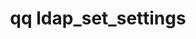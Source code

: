 ---
category: ldap
command: ldap_set_settings
optional_options:
- alternate: []
  help: Whether or not to enable the use of the LDAP server on the cluster.
  name: --use-ldap
  required: true
- alternate: []
  help: 'LDAP URI used to bind. Example: ldap://ldap-server.example.com'
  name: --bind-uri
  required: true
- alternate: []
  help: 'Base DNs (Distinguished Names). Separate multiple DNs using semicolons. Example:
    dc=account,dc=example,dc=com'
  name: --base-dn
  required: true
- alternate: []
  help: Binding users's DN. Default is empty.
  name: --bind-username
  required: false
- alternate: []
  help: Password for simple authentication against LDAP server. If not specified,
    will use password that is currently stored on disk.
  name: --bind-password
  required: false
- alternate: []
  help: If true, LDAP connection must be encrypted using TLS. Default is true.
  name: --encrypt-connection
  required: false
- alternate: []
  help: Use the standard schema defined in RFC2307. Cannot be combined with any custom
    schema arguments.
  name: --rfc2307
  required: false
- alternate: []
  help: The attribute on a group object which contains references to the members in
    that group.
  name: --custom-group-member-attribute
  required: false
- alternate: []
  help: The attribute on a user that the value of the group_member_attribute on a
    group refers to.
  name: --custom-user-group-identifier-attribute
  required: false
- alternate: []
  help: The attribute on a user that identifies their login name.
  name: --custom-login-name-attribute
  required: false
- alternate: []
  help: The attribute on a group that identifies their name.
  name: --custom-group-name-attribute
  required: false
- alternate: []
  help: The class of user objects.
  name: --custom-user-object-class
  required: false
- alternate: []
  help: The class of group objects.
  name: --custom-group-object-class
  required: false
- alternate: []
  help: The attribute on a user that identifies their uid number.
  name: --custom-uid-number-attribute
  required: false
- alternate: []
  help: The attribute on an object that identifies their gid number.
  name: --custom-gid-number-attribute
  required: false
permalink: /qq-cli-command-guide/ldap/ldap_set_settings.html
positional_options: []
sidebar: qq_cli_command_reference_sidebar
summary: This section explains how to use the <code>qq ldap_set_settings</code> command.
synopsis: Set settings for LDAP interaction
title: qq ldap_set_settings
usage: "qq ldap_set_settings [-h] --use-ldap {false,true} --bind-uri BIND_URI --base-dn\
  \ BASE_DN [--bind-username BIND_USERNAME]\n    [--bind-password BIND_PASSWORD] [--encrypt-connection\
  \ {false,true}] [--rfc2307]\n    [--custom-group-member-attribute CUSTOM_GROUP_MEMBER_ATTRIBUTE]\n\
  \    [--custom-user-group-identifier-attribute CUSTOM_USER_GROUP_IDENTIFIER_ATTRIBUTE]\n\
  \    [--custom-login-name-attribute CUSTOM_LOGIN_NAME_ATTRIBUTE] [--custom-group-name-attribute\
  \ CUSTOM_GROUP_NAME_ATTRIBUTE]\n    [--custom-user-object-class CUSTOM_USER_OBJECT_CLASS]\
  \ [--custom-group-object-class CUSTOM_GROUP_OBJECT_CLASS]\n    [--custom-uid-number-attribute\
  \ CUSTOM_UID_NUMBER_ATTRIBUTE] [--custom-gid-number-attribute CUSTOM_GID_NUMBER_ATTRIBUTE]"
zendesk_source: qq CLI Command Guide

---